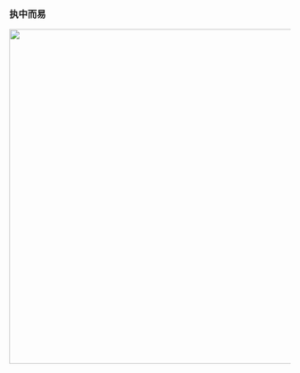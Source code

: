 ### 执中而易

<img width="600px" src="https://github-readme-stats.vercel.app/api/top-langs/?username=CoderYc0923&count_private=true&show_icons=true&theme=tokyonight"/>
